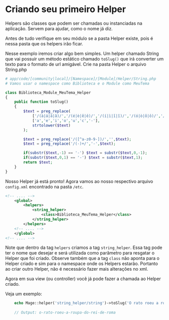 # Criando seu primeiro Helper

Helpers são classes que podem ser chamadas ou instanciadas na aplicação. Servem para ajudar, como o nome já diz.

Antes de tudo verifique em seu módulo se a pasta Helper existe, pois é nessa pasta que os helpers irão ficar.

Nesse exemplo iremos criar algo bem simples. Um helper chamado String que vai possuir um método estático chamado `toSlug()` que irá converter um texto para o formato de url amigável.
Crie na pasta Helper o arquivo String.php

```php
# app/code/[community|local]/[Namespace]/[Module]/Helper/String.php
# Vamos usar o namespace como Biblioteca e o Module como MeuTema

class Biblioteca_Module_MeuTema_Helper
{
    public function toSlug()
    {
        $text = preg_replace(
            ['/(à|á|ã|â)/','/(é|è|ẽ|ê)/','/(í|ì|ĩ|î)/','/(ó|ò|õ|ô)/','/(ú|ù|û)/','/ç/','/ /'],
            ['a','e','i','o','u','c','-'],
            strtolower($text)
        );

        $text = preg_replace('/([^a-z0-9-])/','',$text);
        $text = preg_replace('/(-)+/','-',$text);

        if(substr($text,-1) == '-') $text = substr($text,0,-1);
        if(substr($text,0,1) == '-') $text = substr($text,1);
        return $text;
    }
}

```

Nosso Helper já está pronto! Agora vamos ao nosso respectivo arquivo `config.xml` encontrado na pasta `/etc`.

```xml
<!-- .... -->
    <global>
        <helpers>
            <string_helper>
                <class>Biblioteca_MeuTema_Helper</class>
            </string_helper>
        </helpers>
    <!-- .... -->
    </global>
<!-- .... -->
```

Note que dentro da tag `helpers` criamos a tag `string_helper`. Essa tag pode ter o nome que desejar e será utilizada como parâmetro para resgatar o Helper que foi criado.
Observe também que a tag `class` não aponta para o Helper criado e sim para o namespace onde os Helpers estarão. Portanto ao criar outro Helper, não é necessário fazer mais alterações no xml.

Agora em sua view (ou controller) você já pode fazer a chamada ao Helper criado.

Veja um exemplo:

```php
    echo Mage::helper('string_helper/string')->toSlug('O rato roeu a roupa do rei de roma');
    
    // Output: o-rato-roeu-a-roupa-do-rei-de-roma
```

